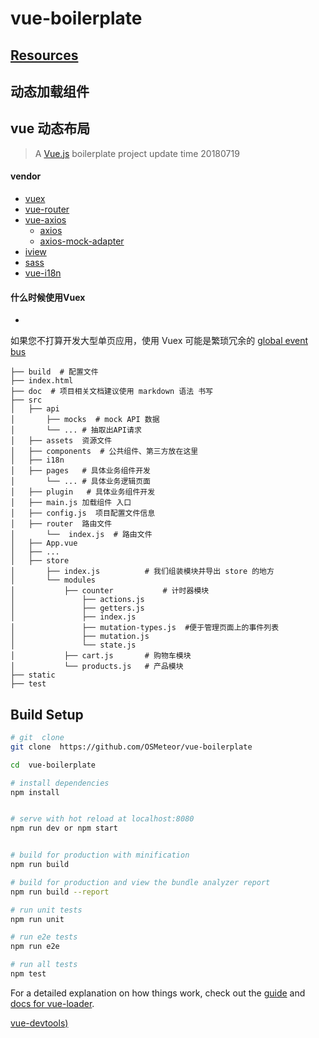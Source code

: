 # vue-boilerplate
## [Resources](./Resources.md)


## 动态加载组件 
## vue  动态布局

> A [Vue.js](https://cn.vuejs.org/) boilerplate project update time 20180719

#### vendor 
- [vuex](https://vuex.vuejs.org/zh-cn/intro.html)
- [vue-router](https://router.vuejs.org/zh-cn/)
- [vue-axios](https://github.com/imcvampire/vue-axios)
    - [axios](https://github.com/axios/axios)
    - [axios-mock-adapter](https://github.com/ctimmerm/axios-mock-adapter) 
- [iview](https://github.com/iview/iview)
- [sass](https://www.sass.hk/)
- [vue-i18n](http://kazupon.github.io/vue-i18n/)
#### 什么时候使用Vuex
-
如果您不打算开发大型单页应用，使用 Vuex 可能是繁琐冗余的 [global event bus](https://cn.vuejs.org/v2/guide/components.html#%E9%9D%9E%E7%88%B6%E5%AD%90%E7%BB%84%E4%BB%B6%E7%9A%84%E9%80%9A%E4%BF%A1)


```
├── build  # 配置文件
├── index.html 
├── doc  # 项目相关文档建议使用 markdown 语法 书写
├── src
│   ├── api
│       ├── mocks  # mock API 数据
│       └── ... # 抽取出API请求
│   ├── assets  资源文件
│   ├── components  # 公共组件、第三方放在这里 
│   ├── i18n   
│   ├── pages   # 具体业务组件开发
│       └── ... # 具体业务逻辑页面
│   ├── plugin   # 具体业务组件开发 
│   ├── main.js 加载组件 入口
│   ├── config.js  项目配置文件信息
│   ├── router  路由文件
│       └──  index.js  # 路由文件
│   ├── App.vue
│   ├── ...
│   ├── store 
│       ├── index.js          # 我们组装模块并导出 store 的地方   
│       └── modules
│           ├── counter           # 计时器模块    
│               ├── actions.js       
│               ├── getters.js       
│               ├── index.js       
│               ├── mutation-types.js  #便于管理页面上的事件列表     
│               ├── mutation.js        
│               └── state.js       
│           ├── cart.js       # 购物车模块
│           └── products.js   # 产品模块
├── static
├── test

```

## Build Setup

``` bash
# git  clone 
git clone  https://github.com/OSMeteor/vue-boilerplate

cd  vue-boilerplate

# install dependencies
npm install


# serve with hot reload at localhost:8080
npm run dev or npm start


# build for production with minification
npm run build

# build for production and view the bundle analyzer report
npm run build --report

# run unit tests
npm run unit

# run e2e tests
npm run e2e

# run all tests
npm test
```

For a detailed explanation on how things work, check out the [guide](http://vuejs-templates.github.io/webpack/) and [docs for vue-loader](http://vuejs.github.io/vue-loader).


[vue-devtools)](https://github.com/vuejs/vue-devtools#vue-devtools)